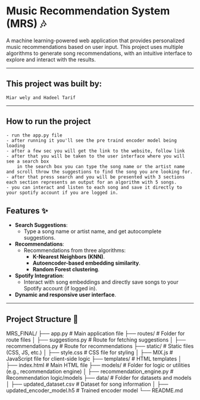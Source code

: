 # Music Recommendation System (MRS) 🎶

A machine learning-powered web application that provides personalized music recommendations based on user input.
This project uses multiple algorithms to generate song recommendations, with an intuitive interface to explore and interact with the results.

---

## This project was built by:
    Miar wely and Hadeel Tarif

---

## How to run the project
    - run the app.py file
    - after running it you'll see the pre traind encoder model being loading 
    - after a few sec you will get the link to the website, follow link
    - after that you will be taken to the user interface where you will see a search box
        in the search box you can type the song name or the artist name and scroll throw the suggestions to find the song you are looking for.
    - after that press search and you will be presented with 3 sections each section represents an output for an algorithm with 5 songs.
    - you can interact and listen to each song and save it directly to your spotify account if you are logged in.

    
## Features ✨
- **Search Suggestions**:
  - Type a song name or artist name, and get autocomplete suggestions.
- **Recommendations**:
  - Recommendations from three algorithms:
    - **K-Nearest Neighbors (KNN)**.
    - **Autoencoder-based embedding similarity**.
    - **Random Forest clustering**.
- **Spotify Integration**:
  - Interact with song embeddings and directly save songs to your Spotify account (if logged in).
- **Dynamic and responsive user interface**.

---

## Project Structure 📂

MRS_FINAL/
├── app.py                     # Main application file
├── routes/                    # Folder for route files
│   ├── suggestions.py         # Route for fetching suggestions
│   ├── recommendations.py     # Route for recommendations
├── static/                    # Static files (CSS, JS, etc.)
│   ├── style.css              # CSS file for styling
│   ├── MIX.js                 # JavaScript file for client-side logic
├── templates/                 # HTML templates
│   ├── index.html             # Main HTML file
├── models/                    # Folder for logic or utilities (e.g., recommendation engine)
│  ├── recommendation_engine.py  # Recommendation logic/models
├── data/                      # Folder for datasets and models
│   ├── updated_dataset.csv    # Dataset for song information
│   ├── updated_encoder_model.h5 # Trained encoder model
└── README.md
